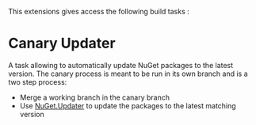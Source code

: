 This extensions gives access the following build tasks :

# Canary Updater
A task allowing to automatically update NuGet packages to the latest version.
The canary process is meant to be run in its own branch and is a two step process:
- Merge a working branch in the canary branch
- Use [NuGet.Updater](https://github.com/unoplatform/NuGet.Updater/blob/develop/src/NvGet.Tools.Updater/Readme.md) to update the packages to the latest matching version
